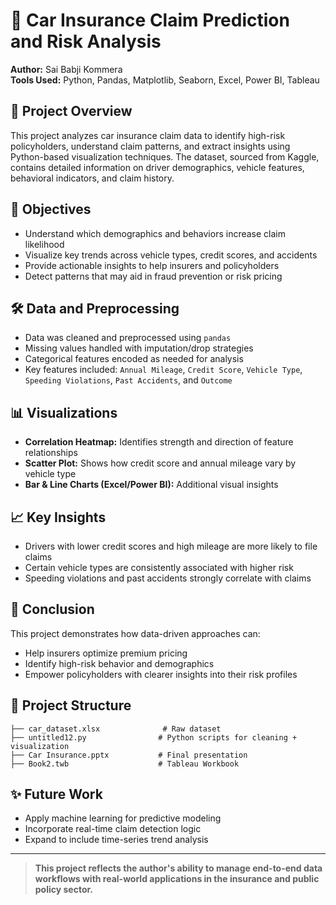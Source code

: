 
# 🚗 Car Insurance Claim Prediction and Risk Analysis

**Author:** Sai Babji Kommera  
**Tools Used:** Python, Pandas, Matplotlib, Seaborn, Excel, Power BI, Tableau  

## 📌 Project Overview

This project analyzes car insurance claim data to identify high-risk policyholders, understand claim patterns, and extract insights using Python-based visualization techniques. The dataset, sourced from Kaggle, contains detailed information on driver demographics, vehicle features, behavioral indicators, and claim history.

## 🎯 Objectives

- Understand which demographics and behaviors increase claim likelihood
- Visualize key trends across vehicle types, credit scores, and accidents
- Provide actionable insights to help insurers and policyholders
- Detect patterns that may aid in fraud prevention or risk pricing

## 🛠️ Data and Preprocessing

- Data was cleaned and preprocessed using `pandas`
- Missing values handled with imputation/drop strategies
- Categorical features encoded as needed for analysis
- Key features included: `Annual Mileage`, `Credit Score`, `Vehicle Type`, `Speeding Violations`, `Past Accidents`, and `Outcome`

## 📊 Visualizations

- **Correlation Heatmap:** Identifies strength and direction of feature relationships
- **Scatter Plot:** Shows how credit score and annual mileage vary by vehicle type
- **Bar & Line Charts (Excel/Power BI):** Additional visual insights

## 📈 Key Insights

- Drivers with lower credit scores and high mileage are more likely to file claims
- Certain vehicle types are consistently associated with higher risk
- Speeding violations and past accidents strongly correlate with claims

## 🧠 Conclusion

This project demonstrates how data-driven approaches can:
- Help insurers optimize premium pricing
- Identify high-risk behavior and demographics
- Empower policyholders with clearer insights into their risk profiles

## 📂 Project Structure

```
├── car_dataset.xlsx              # Raw dataset
├── untitled12.py                # Python scripts for cleaning + visualization
├── Car Insurance.pptx           # Final presentation
├── Book2.twb                    # Tableau Workbook
```

## ✨ Future Work

- Apply machine learning for predictive modeling
- Incorporate real-time claim detection logic
- Expand to include time-series trend analysis

---

> **This project reflects the author's ability to manage end-to-end data workflows with real-world applications in the insurance and public policy sector.**

